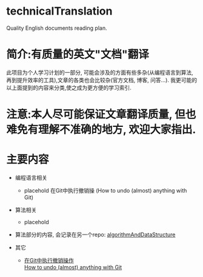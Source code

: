 # technicalTranslation
Quality English documents reading plan.

# 简介:有质量的英文"文档"翻译


此项目为个人学习计划的一部分, 可能会涉及的方面有些多杂(从编程语言到算法, 再到提升效率的工具),文章的各类也会比较杂(官方文档, 博客, 问答...). 我更可能的以上面提到的内容来分类,使之成为更方便的学习索引. 


# 注意:本人尽可能保证文章翻译质量, 但也难免有理解不准确的地方, 欢迎大家指出.  

# 主要内容
- 编程语言相关
  - placehold
在Git中执行撤销操  (How to undo (almost) anything with Git)
- 算法相关
  - placehold

- 算法部分的内容, 会记录在另一个repo: [algorithmAndDataStructure](https://github.com/kakuchange/algorithmAndDataStructure)

- 其它
  - [在Git中执行撤销操作]()  
    [How to undo (almost) anything with Git](https://blog.github.com/2015-06-08-how-to-undo-almost-anything-with-git/)